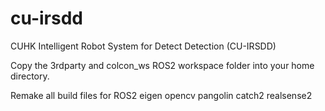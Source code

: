 # cu-irsdd
CUHK Intelligent Robot System for Detect Detection (CU-IRSDD)

Copy the 3rdparty and colcon_ws ROS2 workspace folder into your home directory. 

Remake all build files for ROS2 
eigen 
opencv
pangolin
catch2
realsense2